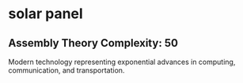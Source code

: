 # solar panel

## Assembly Theory Complexity: 50
Modern technology representing exponential advances in computing, communication, and transportation.
